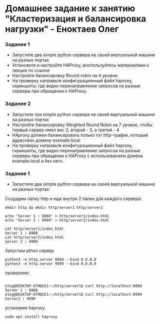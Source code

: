 # Домашнее задание к занятию "Кластеризация и балансировка нагрузки" - Еноктаев Олег



### Задание 1



- Запустите два simple python сервера на своей виртуальной машине на разных портах
- Установите и настройте HAProxy, воспользуйтесь материалами к лекции по ссылке
- Настройте балансировку Round-robin на 4 уровне.
- На проверку направьте конфигурационный файл haproxy, скриншоты, где видно перенаправление запросов на разные серверы при обращении к HAProxy.

### Задание 2

- Запустите три simple python сервера на своей виртуальной машине на разных портах
- Настройте балансировку Weighted Round Robin на 7 уровне, чтобы первый сервер имел вес 2, второй - 3, а третий - 4
- HAproxy должен балансировать только тот http-трафик, который адресован домену example.local
- На проверку направьте конфигурационный файл haproxy, скриншоты, где видно перенаправление запросов на разные серверы при обращении к HAProxy c использованием домена example.local и без него.

### Задание 1
- Запустите два simple python сервера на своей виртуальной машине на разных портах:

Создадим папку http и еще внутри 2 папки для каждого сервера:

```
mkdir http && mkdir http/server1 http/server2
```
```
echo "Server 1 : 8888" > http/server1/index.html
echo "Server 2 : 9999" > http/server2/index.html
```
```
cat http/server1/index.html
Server 1 : 8888
cat http/server2/index.html
Server 2 : 9999
```

Запустим pthon сервер
```
python3 -m http.server 8888 --bind 0.0.0.0
python3 -m http.server 9999 --bind 0.0.0.0
```
проверяем:
```

oleg@DESKTOP-6TMQOI1:~/http/server1$ curl http://localhost:8888
Server 1 : 8888
oleg@DESKTOP-6TMQOI1:~/http/server1$ curl http://localhost:9999
Server2 : 9999
```
установим haproxy
```
sudo apt install haproxy
```
